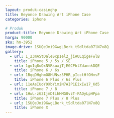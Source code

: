 ```yaml
---
layout: produk-casinghp
title: Beyonce Drawing Art iPhone Case
categories: iphone

# Produk
product-title: Beyonce Drawing Art iPhone Case
harga: 90000
sku: hn-3952
image-drive: 1SUQeJmi9GwgLBerk_tSdltda07lN7x8Q
gallery:
  - url: 1_23mAStDaleSxp1el2_jiAULqigeFwlB
    title: iPhone 5 / 5s / SE
  - url: 1goIq8uQxNVRsuxjTjEGCPhlZdannkDQE
    title: iPhone 6 / 6s
  - url: 1BqqDHghmO8HUNsz3PHR_pIcctHfOHvsF
    title: iPhone 6 Plus / 6s Plus
  - url: 11eAeIUoY9XbYimiN7AIP1EixIw17_Kd5
    title: iPhone 7 / 8
  - url: 1HwL-zG3IjmDtihHMG0vzT-PADyLpHPpa
    title: iPhone 7 Plus / 8 Plus
  - url: 1SUQeJmi9GwgLBerk_tSdltda07lN7x8Q
    title: iPhone X
---
```

